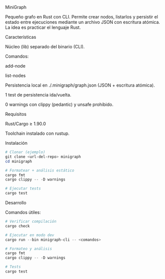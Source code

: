 MiniGraph

Pequeño grafo en Rust con CLI. Permite crear nodos, listarlos y persistir el estado entre ejecuciones mediante un archivo JSON con escritura atómica. 
La idea es practicar el lenguaje Rust.

Características

Núcleo (lib) separado del binario (CLI).

Comandos:

add-node <id> <name>

list-nodes

Persistencia local en ./.minigraph/graph.json (JSON + escritura atómica).

1 test de persistencia ida/vuelta.

0 warnings con clippy (pedantic) y unsafe prohibido.

Requisitos

Rust/Cargo ≥ 1.90.0

Toolchain instalado con rustup.

Instalación
```powershell 
# Clonar (ejemplo)
git clone <url-del-repo> minigraph
cd minigraph

# Formatear + análisis estático
cargo fmt
cargo clippy -- -D warnings

# Ejecutar tests
cargo test
```

Desarrollo

Comandos útiles:
```powershell
# Verificar compilación
cargo check

# Ejecutar en modo dev
cargo run --bin minigraph-cli -- <comandos>

# Formateo y análisis
cargo fmt
cargo clippy -- -D warnings

# Tests
cargo test
```